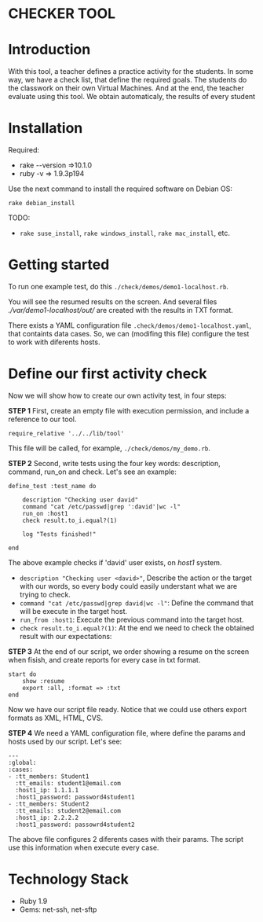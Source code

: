 CHECKER TOOL
============

**Introduction**
================

With this tool, a teacher defines a practice activity for the students.
In some way, we have a check list, that define the required goals. 
The students do the classwork on their own Virtual Machines. 
And at the end, the teacher evaluate using this tool.
We obtain automaticaly, the results of every student

**Installation**
================
Required: 
* rake --version =>10.1.0
* ruby -v => 1.9.3p194

Use the next command to install the required software on Debian OS:
 
  `rake debian_install`

TODO:
* `rake suse_install`, `rake windows_install`, `rake mac_install`, etc.

**Getting started**
===================
To run one example test, do this `./check/demos/demo1-localhost.rb`.

You will see the resumed results on the screen.
And several files *./var/demo1-localhost/out/* are created with the results 
in TXT format.

There exists a YAML configuration file `.check/demos/demo1-localhost.yaml`, 
that containts data cases. So, we can (modifing this file) configure the 
test to work with diferents hosts.

**Define our first activity check**
===================================
Now we will show how to create our own activity test, in four steps:

**STEP 1**
First, create an empty file with execution permission, and include a 
reference to our tool.
```
require_relative '../../lib/tool'
```
This file will be called, for example, `./check/demos/my_demo.rb`.

**STEP 2**
Second, write tests using the four key words: description, command, run_on and check.
Let's see an example:
```
define_test :test_name do

	description "Checking user david"
	command "cat /etc/passwd|grep ':david'|wc -l"
	run_on :host1
	check result.to_i.equal?(1)

	log "Tests finished!"
	
end
```
The above example checks if 'david' user exists, on *host1* system.

* `description "Checking user <david>"`, Describe the action or the target 
with our words, so every body could easily understant what we are trying
to check.
* `command "cat /etc/passwd|grep david|wc -l"`: Define the command that 
will be execute in the target host.
* `run_from :host1`: Execute the previous command into the target host.
* `check result.to_i.equal?(1)`: At the end we need to check the obtained 
result with our expectations:

**STEP 3**
At the end of our script, we order showing a resume on the screen when
fisish, and create reports for every case in txt format.
```
start do
	show :resume
	export :all, :format => :txt
end
```
Now we have our script file ready. Notice that we could use others export 
formats as XML, HTML, CVS.

**STEP 4**
We need a YAML configuration file, where define the params and hosts used
by our script. Let's see:

```
---
:global:
:cases:
- :tt_members: Student1
  :tt_emails: student1@email.com
  :host1_ip: 1.1.1.1
  :host1_password: password4student1
- :tt_members: Student2
  :tt_emails: student2@email.com
  :host1_ip: 2.2.2.2
  :host1_password: passowrd4student2
```
The above file configures 2 diferents cases with their params. The script
use this information when execute every case.

**Technology Stack**
====================
* Ruby 1.9
* Gems: net-ssh, net-sftp


